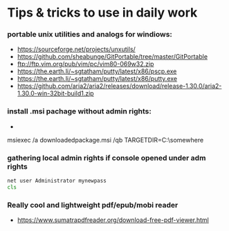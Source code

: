 # Tips & tricks to use in daily work

### portable unix utilities and analogs for windiows:

- https://sourceforge.net/projects/unxutils/
- https://github.com/sheabunge/GitPortable/tree/master/GitPortable
- ftp://ftp.vim.org/pub/vim/pc/vim80-069w32.zip
- https://the.earth.li/~sgtatham/putty/latest/x86/pscp.exe
- https://the.earth.li/~sgtatham/putty/latest/x86/putty.exe
- https://github.com/aria2/aria2/releases/download/release-1.30.0/aria2-1.30.0-win-32bit-build1.zip

### install .msi pachage without admin rights:

- 
msiexec /a downloadedpackage.msi /qb TARGETDIR=C:\somewhere

### gathering local admin rights if console opened under adm rights

```cmd
net user Administrator mynewpass
cls
```

### Really cool and lightweight pdf/epub/mobi reader

- https://www.sumatrapdfreader.org/download-free-pdf-viewer.html


